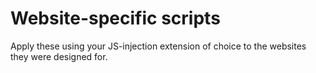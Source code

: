 # Website-specific scripts
Apply these using your JS-injection extension of choice to the websites they were designed for.
